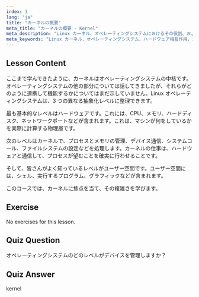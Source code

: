 ```yaml
---
index: 1
lang: "ja"
title: "カーネルの概要"
meta_title: "カーネルの概要 - Kernel"
meta_description: "Linux カーネル、オペレーティングシステムにおけるその役割、およびハードウェアとユーザー空間との相互作用について学びます。OS の主要コンポーネントを理解します。"
meta_keywords: "Linux カーネル，オペレーティングシステム，ハードウェア相互作用，ユーザー空間，Linux チュートリアル，初心者ガイド"
---
```


## Lesson Content

ここまで学んできたように、カーネルはオペレーティングシステムの中核です。オペレーティングシステムの他の部分については話してきましたが、それらがどのように連携して機能するかについてはまだ示していません。Linux オペレーティングシステムは、3 つの異なる抽象化レベルに整理できます。

最も基本的なレベルはハードウェアです。これには、CPU、メモリ、ハードディスク、ネットワークポートなどが含まれます。これは、マシンが何をしているかを実際に計算する物理層です。

次のレベルはカーネルで、プロセスとメモリの管理、デバイス通信、システムコール、ファイルシステムの設定などを処理します。カーネルの仕事は、ハードウェアと通信して、プロセスが望むことを確実に行わせることです。

そして、皆さんがよく知っているレベルがユーザー空間です。ユーザー空間には、シェル、実行するプログラム、グラフィックなどが含まれます。

このコースでは、カーネルに焦点を当て、その複雑さを学びます。

## Exercise

No exercises for this lesson.

## Quiz Question

オペレーティングシステムのどのレベルがデバイスを管理しますか？

## Quiz Answer

kernel
